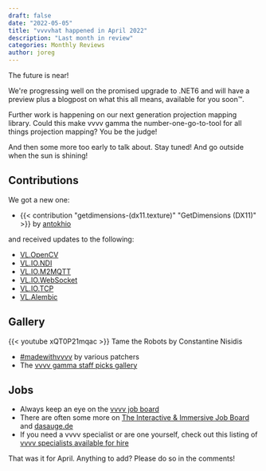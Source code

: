 ```yaml
---
draft: false
date: "2022-05-05"
title: "vvvvhat happened in April 2022"
description: "Last month in review"
categories: Monthly Reviews
author: joreg
---
```


The future is near!

We're progressing well on the promised upgrade to .NET6 and will have a preview plus a blogpost on what this all means, available for you soon™.

Further work is happening on our next generation projection mapping library. Could this make vvvv gamma the  number-one-go-to-tool for all things projection mapping? You be the judge!

And then some more too early to talk about. Stay tuned! And go outside when the sun is shining!

## Contributions
We got a new one:
* {{< contribution "getdimensions-(dx11.texture)" "GetDimensions (DX11)" >}} by [antokhio](https://vvvv.org/users/antokhio)

and received updates to the following:
* [VL.OpenCV](https://www.nuget.org/packages/VL.OpenCV)
* [VL.IO.NDI](https://www.nuget.org/packages/VL.IO.NDI)
* [VL.IO.M2MQTT](https://www.nuget.org/packages/VL.IO.M2MQTT)
* [VL.IO.WebSocket](https://www.nuget.org/packages/VL.IO.WebSocket)
* [VL.IO.TCP](https://www.nuget.org/packages/VL.IO.TCP)
* [VL.Alembic](https://www.nuget.org/packages/VL.Alembic)

## Gallery
{{< youtube xQT0P21mqac >}}
Tame the Robots by Constantine Nisidis

* [#madewithvvvv](https://www.picuki.com/tag/madewithvvvv) by various patchers
* The [vvvv gamma staff picks gallery](https://visualprogramming.net/#Showcase)

## Jobs

- Always keep an eye on the [vvvv job board](https://discourse.vvvv.org/c/jobs)
- There are often some more on [The Interactive & Immersive Job Board](https://jobs.interactiveimmersive.io/?s=vvvv&post_type=job_listing&orderby=date) and [dasauge.de](https://dasauge.de/sta/Vvvv/)
- If you need a vvvv specialist or are one yourself, check out this listing of [vvvv specialists available for hire](https://vvvv.org/documentation/vvvv-specialists-available-for-hire)

That was it for April. Anything to add? Please do so in the comments!